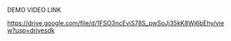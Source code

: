 DEMO VIDEO LINK 

https://drive.google.com/file/d/1FSO3ncEviS78S_pwSoJj35kK8Wj6bEhy/view?usp=drivesdk
